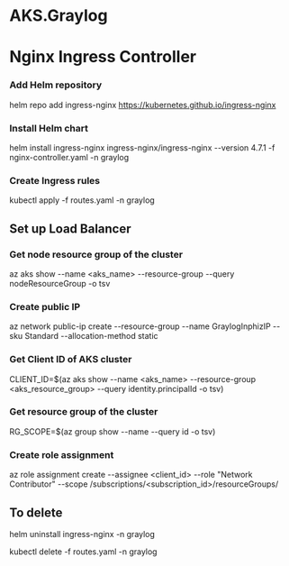 # AKS.Graylog

# Nginx Ingress Controller
### Add Helm repository
helm repo add ingress-nginx <https://kubernetes.github.io/ingress-nginx>
### Install Helm chart
helm install ingress-nginx ingress-nginx/ingress-nginx --version 4.7.1 -f nginx-controller.yaml -n graylog
### Create Ingress rules
kubectl apply -f routes.yaml -n graylog
## Set up Load Balancer
### Get node resource group of the cluster
az aks show --name <aks\_name> --resource-group <aks-resource-group> --query nodeResourceGroup -o tsv
### Create public IP
az network public-ip create --resource-group <cluster-resource-group> --name GraylogInphizIP --sku Standard --allocation-method static
### Get Client ID of AKS cluster
CLIENT\_ID=$(az aks show --name <aks\_name> --resource-group <aks\_resource\_group> --query identity.principalId -o tsv)
### Get resource group of the cluster
RG\_SCOPE=$(az group show --name <cluster-resource-group> --query id -o tsv)
### Create role assignment
az role assignment create --assignee <client\_id> --role "Network Contributor" --scope /subscriptions/<subscription\_id>/resourceGroups/<cluster-resource-group>
## To delete
helm uninstall ingress-nginx -n graylog

kubectl delete -f routes.yaml -n graylog



